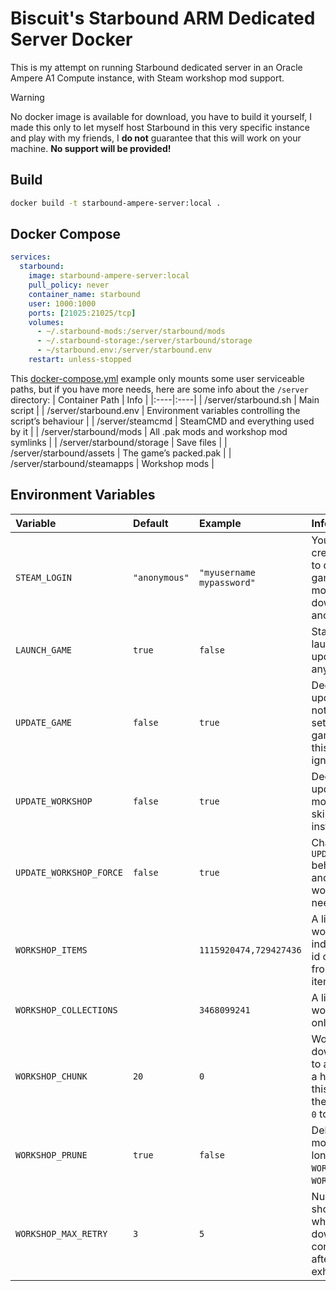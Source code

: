 # Biscuit's Starbound ARM Dedicated Server Docker
This is my attempt on running Starbound dedicated server in an Oracle Ampere A1 Compute instance, with Steam workshop mod support.

>[!WARNING]
>No docker image is available for download, you have to build it yourself,
>I made this only to let myself host Starbound in this very specific instance and play with my friends,
>I **do not** guarantee that this will work on your machine.
>**No support will be provided!**

## Build
```bash
docker build -t starbound-ampere-server:local .
```

## Docker Compose
```yml
services:
  starbound:
    image: starbound-ampere-server:local
    pull_policy: never
    container_name: starbound
    user: 1000:1000
    ports: [21025:21025/tcp]
    volumes:
      - ~/.starbound-mods:/server/starbound/mods
      - ~/.starbound-storage:/server/starbound/storage
      - ~/starbound.env:/server/starbound.env
    restart: unless-stopped
```

This [docker-compose.yml](/docker-compose.yml) example only mounts some user serviceable paths, but if you have more needs, here are some info about the `/server` directory:
| Container Path | Info |
|:----|:----|
| /server/starbound.sh        | Main script                                                |
| /server/starbound.env       | Environment variables controlling the script’s behaviour   |
| /server/steamcmd            | SteamCMD and everything used by it                         |
| /server/starbound/mods      | All .pak mods and workshop mod symlinks                    |
| /server/starbound/storage   | Save files                                                 |
| /server/starbound/assets    | The game’s packed.pak                                      |
| /server/starbound/steamapps | Workshop mods                                              |

## Environment Variables
| Variable | Default | Example | Info |
|:----|:----|:----|:----|
| `STEAM_LOGIN`           | `"anonymous"` | `"myusername mypassword"` | Your Steam credentials, required to download the game, workshop mods are always downloaded anonymously.                                          |
| `LAUNCH_GAME`           | `true`        | `false`                   | Starbound will be launched after all update operations (if any) are finished.                                                                    |
| `UPDATE_GAME`           | `false`       | `true`                    | Decides whether to update Starbound or not, if `LAUNCH_GAME` is set to `true` and the game is not found, this option will be ignored.            |
| `UPDATE_WORKSHOP`       | `false`       | `true`                    | Decides whether to update workshop mods or not, whilst skipping already installed mods.                                                          |
| `UPDATE_WORKSHOP_FORCE` | `false`       | `true`                    | Changes `UPDATE_WORKSHOP` behaviour to verify and download every workshop mods if needed.                                                        |
| `WORKSHOP_ITEMS`        |               | `1115920474,729427436`    | A list of Steam workshop ids of individual mods, the id can be obtained from the URL of the item page.                                           |
| `WORKSHOP_COLLECTIONS`  |               | `3468099241`              | A list of Steam workshop ids, but only for collections.                                                                                          |
| `WORKSHOP_CHUNK`        | `20`          | `0`                       | Workshop mods are downloaded in groups to avoid downloading a huge list all at once, this option decides the group size, set to `0` to turn off. |
| `WORKSHOP_PRUNE`        | `true`        | `false`                   | Delete workshop mods that are no longer included in `WORKSHOP_ITEMS` or `WORKSHOP_COLLECTIONS`.                                                  |
| `WORKSHOP_MAX_RETRY`    | `3`           | `5`                       | Number of retries should be performed when there are errors downloading mods, container will exit after all retries are exhausted.               |
